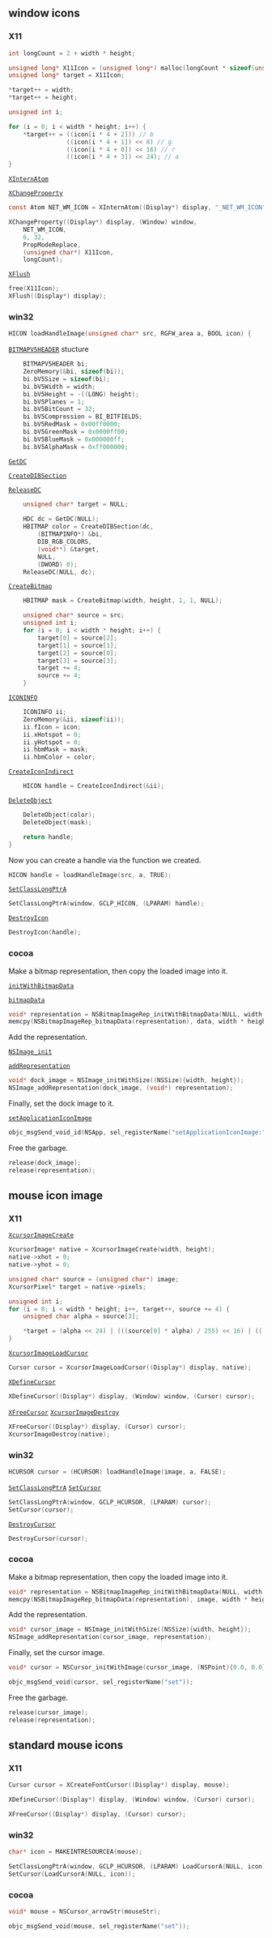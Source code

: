 
## window icons 

### X11
```c
int longCount = 2 + width * height;

unsigned long* X11Icon = (unsigned long*) malloc(longCount * sizeof(unsigned long));
unsigned long* target = X11Icon;

*target++ = width;
*target++ = height;
```

```c
unsigned int i;

for (i = 0; i < width * height; i++) {
    *target++ = ((icon[i * 4 + 2])) // b
                ((icon[i * 4 + 1]) << 8) // g
                ((icon[i * 4 + 0]) << 16) // r
                ((icon[i * 4 + 3]) << 24); // a 
}
```

[`XInternAtom`](https://www.x.org/releases/X11R7.5/doc/man/man3/XInternAtom.3.html)

[`XChangeProperty`](https://linux.die.net/man/3/xchangeproperty)

```c
const Atom NET_WM_ICON = XInternAtom((Display*) display, "_NET_WM_ICON", False);

XChangeProperty((Display*) display, (Window) window,
    NET_WM_ICON,
    6, 32,
    PropModeReplace,
    (unsigned char*) X11Icon,
    longCount);
```

[`XFlush`](https://www.x.org/releases/X11R7.5/doc/man/man3/XSync.3.html)

```c
free(X11Icon);
XFlush((Display*) display);
```

### win32

```c
HICON loadHandleImage(unsigned char* src, RGFW_area a, BOOL icon) {
``` 

[`BITMAPV5HEADER`](https://learn.microsoft.com/en-us/windows/win32/api/wingdi/ns-wingdi-bitmapv5header) stucture

```c
    BITMAPV5HEADER bi; 
    ZeroMemory(&bi, sizeof(bi));
    bi.bV5Size = sizeof(bi);
    bi.bV5Width = width;
    bi.bV5Height = -((LONG) height);
    bi.bV5Planes = 1;
    bi.bV5BitCount = 32;
    bi.bV5Compression = BI_BITFIELDS;
    bi.bV5RedMask = 0x00ff0000;
    bi.bV5GreenMask = 0x0000ff00;
    bi.bV5BlueMask = 0x000000ff;
    bi.bV5AlphaMask = 0xff000000;
```

[`GetDC`](https://learn.microsoft.com/en-us/windows/win32/api/winuser/nf-winuser-getdc)

[`CreateDIBSection`](https://learn.microsoft.com/en-us/windows/win32/api/wingdi/nf-wingdi-createdibsection)

[`ReleaseDC`](https://learn.microsoft.com/en-us/windows/win32/api/winuser/nf-winuser-releasedc)

```c
    unsigned char* target = NULL;
      
    HDC dc = GetDC(NULL);
    HBITMAP color = CreateDIBSection(dc,
        (BITMAPINFO*) &bi,
        DIB_RGB_COLORS,
        (void**) &target,
        NULL,
        (DWORD) 0);
    ReleaseDC(NULL, dc);
```

[`CreateBitmap`](https://learn.microsoft.com/en-us/windows/win32/api/wingdi/nf-wingdi-createbitmap)

```c
    HBITMAP mask = CreateBitmap(width, height, 1, 1, NULL);
```

```c
    unsigned char* source = src; 
    unsigned int i;
    for (i = 0; i < width * height; i++) {
        target[0] = source[2];
        target[1] = source[1];
        target[2] = source[0];
        target[3] = source[3];
        target += 4;
        source += 4;
    }
```

[`ICONINFO`](https://learn.microsoft.com/en-us/windows/win32/api/winuser/ns-winuser-iconinfo)

```c
    ICONINFO ii;
    ZeroMemory(&ii, sizeof(ii));
    ii.fIcon = icon;
    ii.xHotspot = 0;
    ii.yHotspot = 0;
    ii.hbmMask = mask;
    ii.hbmColor = color;
```

[`CreateIconIndirect`](https://learn.microsoft.com/en-us/windows/win32/api/winuser/nf-winuser-createiconindirect)

```c
    HICON handle = CreateIconIndirect(&ii);
```

[`DeleteObject`](https://learn.microsoft.com/en-us/windows/win32/api/wingdi/nf-wingdi-deleteobject)

```c
    DeleteObject(color);
    DeleteObject(mask);

    return handle;
}
```

Now you can create a handle via the function we created. 

```c
HICON handle = loadHandleImage(src, a, TRUE);
```

[`SetClassLongPtrA`](https://learn.microsoft.com/en-us/windows/win32/api/winuser/nf-winuser-setclasslongptra)

```c
SetClassLongPtrA(window, GCLP_HICON, (LPARAM) handle);
```

[`DestroyIcon`](https://learn.microsoft.com/en-us/windows/win32/api/winuser/nf-winuser-destroyicon)

```c
DestroyIcon(handle);
```

### cocoa

Make a bitmap representation, then copy the loaded image into it.

[`initWithBitmapData`](https://developer.apple.com/documentation/coreimage/ciimage/1437857-initwithbitmapdata)

[`bitmapData`](https://developer.apple.com/documentation/appkit/nsbitmapimagerep/1395421-bitmapdata)

```c
void* representation = NSBitmapImageRep_initWithBitmapData(NULL, width, height, 8, channels, (channels == 4), false, "NSCalibratedRGBColorSpace", 1 << 1, width * channels, 8 * channels);
memcpy(NSBitmapImageRep_bitmapData(representation), data, width * height * channels);
```

Add the representation.

[`NSImage_init`](https://developer.apple.com/documentation/appkit/nsimage/1519860-init)

[`addRepresentation`](https://developer.apple.com/documentation/appkit/nsimage/1519911-addrepresentation)

```c
void* dock_image = NSImage_initWithSize((NSSize){width, height});
NSImage_addRepresentation(dock_image, (void*) representation);
```

Finally, set the dock image to it.

[`setApplicationIconImage`](https://developer.apple.com/documentation/appkit/nsapplication/1428744-applicationiconimage)

```c
objc_msgSend_void_id(NSApp, sel_registerName("setApplicationIconImage:"), dock_image);
```

Free the garbage.
```c
release(dock_image);
release(representation);
```



## mouse icon image

### X11
[`XcursorImageCreate`](https://linux.die.net/man/3/xcursorimagecreate)
```c
XcursorImage* native = XcursorImageCreate(width, height);
native->xhot = 0;
native->yhot = 0;
```

```c
unsigned char* source = (unsigned char*) image;
XcursorPixel* target = native->pixels;
```

```c
unsigned int i;
for (i = 0; i < width * height; i++, target++, source += 4) {
    unsigned char alpha = source[3];

    *target = (alpha << 24) | (((source[0] * alpha) / 255) << 16) | (((source[1] * alpha) / 255) << 8) | (((source[2] * alpha) / 255) << 0);
}
```

[`XcursorImageLoadCursor`](https://man.archlinux.org/man/XcursorImageLoadCursor.3.en)

```c
Cursor cursor = XcursorImageLoadCursor((Display*) display, native);
```

[`XDefineCursor`](https://www.x.org/releases/X11R7.5/doc/man/man3/XDefineCursor.3.html)

```c
XDefineCursor((Display*) display, (Window) window, (Cursor) cursor);
```

[`XFreeCursor`](https://linux.die.net/man/3/xfreecursor)
[`XcursorImageDestroy`](https://linux.die.net/man/3/xcursorimagedestroy)

```c
XFreeCursor((Display*) display, (Cursor) cursor);
XcursorImageDestroy(native);
```

### win32

```c
HCURSOR cursor = (HCURSOR) loadHandleImage(image, a, FALSE);
```

[`SetClassLongPtrA`](https://learn.microsoft.com/en-us/windows/win32/api/winuser/nf-winuser-setclasslongptra)
[`SetCursor`](https://learn.microsoft.com/en-us/windows/win32/api/winuser/nf-winuser-setcursor)

```c
SetClassLongPtrA(window, GCLP_HCURSOR, (LPARAM) cursor);
SetCursor(cursor);
```

[`DestroyCursor`](https://learn.microsoft.com/en-us/windows/win32/api/winuser/nf-winuser-destroycursor)

```c
DestroyCursor(cursor);
```

### cocoa

Make a bitmap representation, then copy the loaded image into it.
```c
void* representation = NSBitmapImageRep_initWithBitmapData(NULL, width, height, 8, channels, (channels == 4), false, "NSCalibratedRGBColorSpace", 1 << 1, width * channels, 8 * channels);
memcpy(NSBitmapImageRep_bitmapData(representation), image, width * height * channels);
```

Add the representation.
```c
void* cursor_image = NSImage_initWithSize((NSSize){width, height});
NSImage_addRepresentation(cursor_image, representation);
```

Finally, set the cursor image.

```c
void* cursor = NSCursor_initWithImage(cursor_image, (NSPoint){0.0, 0.0});

objc_msgSend_void(cursor, sel_registerName("set"));
```

Free the garbage.

```c
release(cursor_image);
release(representation);
```

## standard mouse icons
### X11
```c
Cursor cursor = XCreateFontCursor((Display*) display, mouse);
```

```c
XDefineCursor((Display*) display, (Window) window, (Cursor) cursor);
```

```c
XFreeCursor((Display*) display, (Cursor) cursor);
```

### win32

```c
char* icon = MAKEINTRESOURCEA(mouse);
```

```c
SetClassLongPtrA(window, GCLP_HCURSOR, (LPARAM) LoadCursorA(NULL, icon));
SetCursor(LoadCursorA(NULL, icon));
```

### cocoa

```c
void* mouse = NSCursor_arrowStr(mouseStr);
```

```c
objc_msgSend_void(mouse, sel_registerName("set"));
```	
